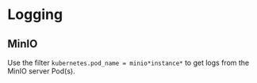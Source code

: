 # Logging

## MinIO

Use the filter `kubernetes.pod_name = minio*instance*` to get logs from the MinIO server Pod(s).
